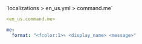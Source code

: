<!--@include: @/parts/module/command/me.md#title-->
<!--@include: @/parts/words.md#path--> `localizations > en_us.yml > command.me`

<!--@include: @/parts/module/command/me.md#explanation-->

<!--@include: @/parts/words.md#edit-->
```yaml
<en_us.command.me>
```

<!--@include: @/parts/words.md#default-->
```yaml
me:
  format: "<fcolor:1>✎ <display_name> <message>"
```

<!--@include: @/parts/module/command/me.md#parameters-->
<!--@include: @/parts/module/command/me.md#localization-->



